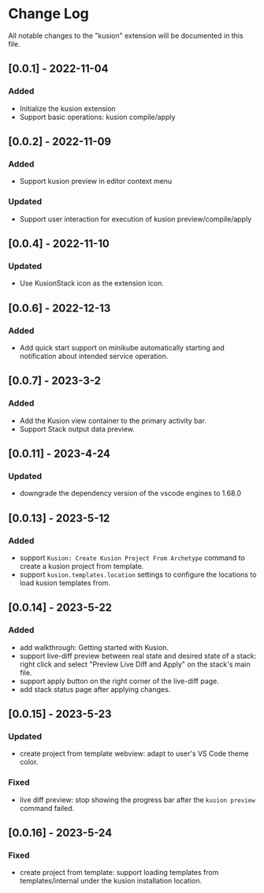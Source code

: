 # Change Log

All notable changes to the "kusion" extension will be documented in this file.

## [0.0.1] - 2022-11-04

### Added

- Initialize the kusion extension
- Support basic operations: kusion compile/apply

## [0.0.2] - 2022-11-09

### Added

- Support kusion preview in editor context menu

### Updated

- Support user interaction for execution of kusion preview/compile/apply

## [0.0.4] - 2022-11-10

### Updated

- Use KusionStack icon as the extension icon.

## [0.0.6] - 2022-12-13

### Added

- Add quick start support on minikube automatically starting and notification about intended service operation.

## [0.0.7] - 2023-3-2

### Added

- Add the Kusion view container to the primary activity bar.
- Support Stack output data preview.


## [0.0.11] - 2023-4-24

### Updated

- downgrade the dependency version of the vscode engines to 1.68.0

## [0.0.13] - 2023-5-12

### Added

- support `Kusion: Create Kusion Project From Archetype` command to create a kusion project from template.
- support `kusion.templates.location` settings to configure the locations to load kusion templates from.

## [0.0.14] - 2023-5-22

### Added

- add walkthrough: Getting started with Kusion.
- support live-diff preview between real state and desired state of a stack: right click and select "Preview Live Diff and Apply" on the stack's main file.
- support apply button on the right corner of the live-diff page.
- add stack status page after applying changes.

## [0.0.15] - 2023-5-23

### Updated

- create project from template webview: adapt to user's VS Code theme color.

### Fixed

- live diff preview: stop showing the progress bar after the `kusion preview` command failed.

## [0.0.16] - 2023-5-24

### Fixed

- create project from template: support loading templates from templates/internal under the kusion installation location.
